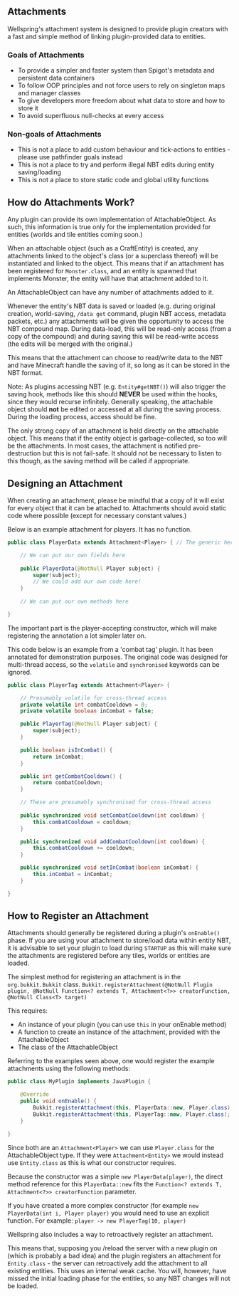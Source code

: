 Attachments
-----

Wellspring's attachment system is designed to provide plugin creators with a fast and simple method of linking plugin-provided data to entities.

### Goals of Attachments
 * To provide a simpler and faster system than Spigot's metadata and persistent data containers
 * To follow OOP principles and not force users to rely on singleton maps and manager classes
 * To give developers more freedom about what data to store and how to store it
 * To avoid superfluous null-checks at every access

### Non-goals of Attachments
 * This is not a place to add custom behaviour and tick-actions to entities - please use pathfinder goals instead
 * This is not a place to try and perform illegal NBT edits during entity saving/loading
 * This is not a place to store static code and global utility functions


How do Attachments Work?
----

Any plugin can provide its own implementation of AttachableObject. As such, this information is true only for the implementation provided for entities (worlds and tile entities coming soon.)

When an attachable object (such as a CraftEntity) is created, any attachments linked to the object's class (or a superclass thereof) will be instantiated and linked to the object.
This means that if an attachment has been registered for `Monster.class`, and an entity is spawned that implements Monster, the entity will have that attachment added to it.

An AttachableObject can have any number of attachments added to it.

Whenever the entity's NBT data is saved or loaded (e.g. during original creation, world-saving, `/data get` command, plugin NBT access, metadata packets, etc.) any attachments will be given the opportunity to access the NBT compound map. During data-load, this will be read-only access (from a copy of the compound) and during saving this will be read-write access (the edits will be merged with the original.)

This means that the attachment can choose to read/write data to the NBT and have Minecraft handle the saving of it, so long as it can be stored in the NBT format.

Note: As plugins accessing NBT (e.g. `Entity#getNBT()`) will also trigger the saving hook, methods like this should **NEVER** be used within the hooks, since they would recurse infinitely. Generally speaking, the attachable object should **not** be edited or accessed at all during the saving process. During the loading process, access should be fine.

The only strong copy of an attachment is held directly on the attachable object. This means that if the entity object is garbage-collected, so too will be the attachments. In most cases, the attachment is notified pre-destruction but this is not fail-safe. It should not be necessary to listen to this though, as the saving method will be called if appropriate.


Designing an Attachment
----

When creating an attachment, please be mindful that a copy of it will exist for every object that it can be attached to.
Attachments should avoid static code where possible (except for necessary constant values.)

Below is an example attachment for players. It has no function.

```java
public class PlayerData extends Attachment<Player> { // The generic here tells us what needs to be provided in the constructor.

    // We can put our own fields here
    
    public PlayerData(@NotNull Player subject) {
        super(subject);
        // We could add our own code here!
    }
    
    // We can put our own methods here

}
```

The important part is the player-accepting constructor, which will make registering the annotation a lot simpler later on.


This code below is an example from a 'combat tag' plugin. It has been annotated for demonstration purposes.
The original code was designed for multi-thread access, so the `volatile` and `synchronised` keywords can be ignored.

```java
public class PlayerTag extends Attachment<Player> {

    // Presumably volatile for cross-thread access
    private volatile int combatCooldown = 0;
    private volatile boolean inCombat = false;

    public PlayerTag(@NotNull Player subject) {
        super(subject);
    }

    public boolean isInCombat() {
        return inCombat;
    }

    public int getCombatCooldown() {
        return combatCooldown;
    }

    // These are presumably synchronised for cross-thread access
 
    public synchronized void setCombatCooldown(int cooldown) {
        this.combatCooldown = cooldown;
    }

    public synchronized void addCombatCooldown(int cooldown) {
        this.combatCooldown += cooldown;
    }

    public synchronized void setInCombat(boolean inCombat) {
        this.inCombat = inCombat;
    }

}
```


How to Register an Attachment
----

Attachments should generally be registered during a plugin's `onEnable()` phase. If you are using your attachment to store/load data within entity NBT, it is advisable to set your plugin to load during `STARTUP` as this will make sure the attachments are registered before any tiles, worlds or entities are loaded.

The simplest method for registering an attachment is in the `org.bukkit.Bukkit` class.
`Bukkit.registerAttachment(@NotNull Plugin plugin, @NotNull Function<? extends T, Attachment<?>> creatorFunction, @NotNull Class<T> target)`

This requires:
 * An instance of your plugin (you can use `this` in your onEnable method)
 * A function to create an instance of the attachment, provided with the AttachableObject
 * The class of the AttachableObject

Referring to the examples seen above, one would register the example attachments using the following methods:
```java
public class MyPlugin implements JavaPlugin {

    @Override
    public void onEnable() {
        Bukkit.registerAttachment(this, PlayerData::new, Player.class);
        Bukkit.registerAttachment(this, PlayerTag::new, Player.class);
    }

}
```

Since both are an `Attachment<Player>` we can use `Player.class` for the AttachableObject type.
If they were `Attachment<Entity>` we would instead use `Entity.class` as this is what our constructor requires.

Because the constructor was a simple `new PlayerData(player)`, the direct method reference for this `PlayerData::new` fits the `Function<? extends T, Attachment<?>> creatorFunction` parameter.

If you have created a more complex constructor (for example `new PlayerData(int i, Player player)` you would need to use an explicit function. For example: `player -> new PlayerTag(10, player)`

Wellspring also includes a way to retroactively register an attachment.

This means that, supposing you /reload the server with a new plugin on (which is probably a bad idea) and the plugin registers an attachment for `Entity.class` - the server can retroactively add the attachment to all existing entities.
This uses an internal weak cache. You will, however, have missed the initial loading phase for the entities, so any NBT changes will not be loaded.


